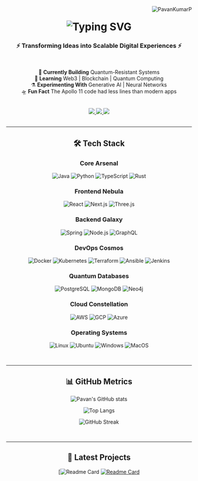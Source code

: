 <img align="right" src="https://komarev.com/ghpvc/?username=Pavan Kumar P&label=PROFILE+VIEWS&color=0e75b6&style=flat" alt="PavanKumarP" />

<h1 align="center">
  <img src="https://readme-typing-svg.herokuapp.com?font=JetBrains+Mono&weight=600&size=32&duration=4000&pause=1000&color=00F72E&center=true&vCenter=true&width=600&lines=%F0%9F%8C%90+Hello+World!;I'm+Pavan+Kumar+P;Full+Stack+Alchemist;Cloud+Native+Developer;AI%2FML+Explorer" alt="Typing SVG" />
</h1>

<h3 align="center">⚡ Transforming Ideas into Scalable Digital Experiences ⚡</h3>

<br/>

<div align="center">
  
  🚀 **Currently Building** Quantum-Resistant Systems  
  🌌 **Learning** Web3 | Blockchain | Quantum Computing  
  ⚗️ **Experimenting With** Generative AI | Neural Networks  
  🛸 **Fun Fact** The Apollo 11 code had less lines than modern apps  

</div>

<br/>

<div align="center"> 
  <a href="mailto:pavan.trippintown@gmail.com">
    <img src="https://img.shields.io/badge/Gmail-333333?style=for-the-badge&logo=gmail&logoColor=red" />
  </a>
  <a href="https://linkedin.com/in/pavan-kumar-p-741041169" target="_blank">
    <img src="https://img.shields.io/badge/LinkedIn-0A66C2?style=for-the-badge&logo=linkedin&logoColor=white" />
  </a>
  <a href="https://professional-portfolio-virid-tau.vercel.app" target="_blank">
    <img src="https://img.shields.io/badge/Portfolio-000000?style=for-the-badge&logo=vercel&logoColor=white" />
  </a>
</div>

<br/>
<hr/>

<h2 align="center">🛠️ Tech Stack</h2>

<div align="center">
  
### **Core Arsenal**
![Java](https://img.shields.io/badge/Java-ED8B00?style=for-the-badge&logo=openjdk&logoColor=white)
![Python](https://img.shields.io/badge/Python-3776AB?style=for-the-badge&logo=python&logoColor=white)
![TypeScript](https://img.shields.io/badge/TypeScript-3178C6?style=for-the-badge&logo=typescript&logoColor=white)
![Rust](https://img.shields.io/badge/Rust-000000?style=for-the-badge&logo=rust&logoColor=white)

### **Frontend Nebula**
![React](https://img.shields.io/badge/React-61DAFB?style=for-the-badge&logo=react&logoColor=black)
![Next.js](https://img.shields.io/badge/Next.js-000000?style=for-the-badge&logo=nextdotjs&logoColor=white)
![Three.js](https://img.shields.io/badge/Three.js-000000?style=for-the-badge&logo=threedotjs&logoColor=white)

### **Backend Galaxy**
![Spring](https://img.shields.io/badge/Spring-6DB33F?style=for-the-badge&logo=spring&logoColor=white)
![Node.js](https://img.shields.io/badge/Node.js-339933?style=for-the-badge&logo=nodedotjs&logoColor=white)
![GraphQL](https://img.shields.io/badge/GraphQL-E10098?style=for-the-badge&logo=graphql&logoColor=white)

### **DevOps Cosmos**
![Docker](https://img.shields.io/badge/Docker-2496ED?style=for-the-badge&logo=docker&logoColor=white)
![Kubernetes](https://img.shields.io/badge/Kubernetes-326CE5?style=for-the-badge&logo=kubernetes&logoColor=white)
![Terraform](https://img.shields.io/badge/Terraform-7B42BC?style=for-the-badge&logo=terraform&logoColor=white)
![Ansible](https://img.shields.io/badge/Ansible-EE0000?style=for-the-badge&logo=ansible&logoColor=white)
![Jenkins](https://img.shields.io/badge/Jenkins-D24939?style=for-the-badge&logo=jenkins&logoColor=white)

### **Quantum Databases**
![PostgreSQL](https://img.shields.io/badge/PostgreSQL-4169E1?style=for-the-badge&logo=postgresql&logoColor=white)
![MongoDB](https://img.shields.io/badge/MongoDB-47A248?style=for-the-badge&logo=mongodb&logoColor=white)
![Neo4j](https://img.shields.io/badge/Neo4j-008CC1?style=for-the-badge&logo=neo4j&logoColor=white)

### **Cloud Constellation**
![AWS](https://img.shields.io/badge/AWS-232F3E?style=for-the-badge&logo=amazonaws&logoColor=white)
![GCP](https://img.shields.io/badge/Google_Cloud-4285F4?style=for-the-badge&logo=googlecloud&logoColor=white)
![Azure](https://img.shields.io/badge/Azure-0078D4?style=for-the-badge&logo=microsoftazure&logoColor=white)

### **Operating Systems**
![Linux](https://img.shields.io/badge/Linux-FCC624?style=for-the-badge&logo=linux&logoColor=black)
![Ubuntu](https://img.shields.io/badge/Ubuntu-E95420?style=for-the-badge&logo=ubuntu&logoColor=white)
![Windows](https://img.shields.io/badge/Windows-0078D6?style=for-the-badge&logo=windows&logoColor=white)
![MacOS](https://img.shields.io/badge/macOS-000000?style=for-the-badge&logo=apple&logoColor=white)

</div>

<br/>
<hr/>

<h2 align="center">📊 GitHub Metrics</h2>

<div align="center">
  
![Pavan's GitHub stats](https://github-readme-stats.vercel.app/api?username=PavanKumarP&show_icons=true&theme=vision-friendly-dark&count_private=true&include_all_commits=true)

![Top Langs](https://github-readme-stats.vercel.app/api/top-langs/?username=PavanKumarP&layout=compact&theme=vision-friendly-dark)

![GitHub Streak](https://streak-stats.demolab.com?user=PavanKumarP&theme=vision-friendly-dark)

</div>

<br/>
<hr/>

<h2 align="center">🚀 Latest Projects</h2>

<div align="center">
  
[![Readme Card](https://github-readme-stats.vercel.app/api/pin/?username=PavanKumarP&repo=Quantum-Computing-Playground&theme=vision-friendly-dark)
[![Readme Card](https://github-readme-stats.vercel.app/api/pin/?username=PavanKumarP&repo=Neural-Architect&theme=vision-friendly-dark)](https://github.com/PavanKumarP/Neural-Architect)

</div>
